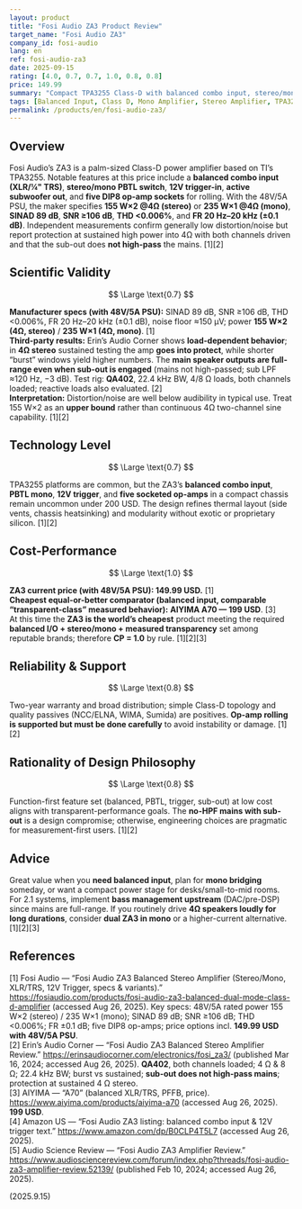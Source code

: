 ```yaml
---
layout: product
title: "Fosi Audio ZA3 Product Review"
target_name: "Fosi Audio ZA3"
company_id: fosi-audio
lang: en
ref: fosi-audio-za3
date: 2025-09-15
rating: [4.0, 0.7, 0.7, 1.0, 0.8, 0.8]
price: 149.99
summary: "Compact TPA3255 Class-D with balanced combo input, stereo/mono (PBTL), 12V trigger, sub-out, and five socketed op-amps; clean performance with caveats for continuous 4Ω stereo."
tags: [Balanced Input, Class D, Mono Amplifier, Stereo Amplifier, TPA3255]
permalink: /products/en/fosi-audio-za3/
---
```


## Overview

Fosi Audio’s ZA3 is a palm-sized Class-D power amplifier based on TI’s TPA3255. Notable features at this price include a **balanced combo input (XLR/¼" TRS)**, **stereo/mono PBTL switch**, **12V trigger-in**, **active subwoofer out**, and **five DIP8 op-amp sockets** for rolling. With the 48V/5A PSU, the maker specifies **155 W×2 @4Ω (stereo)** or **235 W×1 @4Ω (mono)**, **SINAD 89 dB**, **SNR ≥106 dB**, **THD <0.006%**, and **FR 20 Hz–20 kHz (±0.1 dB)**. Independent measurements confirm generally low distortion/noise but report protection at sustained high power into 4Ω with both channels driven and that the sub-out does **not high-pass** the mains. [1][2]

## Scientific Validity

$$ \Large \text{0.7} $$

**Manufacturer specs (with 48V/5A PSU):** SINAD 89 dB, SNR ≥106 dB, THD <0.006%, FR 20 Hz–20 kHz (±0.1 dB), noise floor ≈150 μV; power **155 W×2 (4Ω, stereo)** / **235 W×1 (4Ω, mono)**. [1]  
**Third-party results:** Erin’s Audio Corner shows **load-dependent behavior**; in **4Ω stereo** sustained testing the amp **goes into protect**, while shorter “burst” windows yield higher numbers. The **main speaker outputs are full-range even when sub-out is engaged** (mains not high-passed; sub LPF ≈120 Hz, −3 dB). Test rig: **QA402**, 22.4 kHz BW, 4/8 Ω loads, both channels loaded; reactive loads also evaluated. [2]  
**Interpretation:** Distortion/noise are well below audibility in typical use. Treat 155 W×2 as an **upper bound** rather than continuous 4Ω two-channel sine capability. [1][2]

## Technology Level

$$ \Large \text{0.7} $$

TPA3255 platforms are common, but the ZA3’s **balanced combo input**, **PBTL mono**, **12V trigger**, and **five socketed op-amps** in a compact chassis remain uncommon under 200 USD. The design refines thermal layout (side vents, chassis heatsinking) and modularity without exotic or proprietary silicon. [1][2]

## Cost-Performance

$$ \Large \text{1.0} $$

**ZA3 current price (with 48V/5A PSU): 149.99 USD.** [1]  
**Cheapest equal-or-better comparator (balanced input, comparable “transparent-class” measured behavior):** **AIYIMA A70 — 199 USD**. [3]  
At this time the **ZA3 is the world’s cheapest** product meeting the required **balanced I/O + stereo/mono + measured transparency** set among reputable brands; therefore **CP = 1.0** by rule. [1][2][3]

## Reliability & Support

$$ \Large \text{0.8} $$

Two-year warranty and broad distribution; simple Class-D topology and quality passives (NCC/ELNA, WIMA, Sumida) are positives. **Op-amp rolling is supported but must be done carefully** to avoid instability or damage. [1][2]

## Rationality of Design Philosophy

$$ \Large \text{0.8} $$

Function-first feature set (balanced, PBTL, trigger, sub-out) at low cost aligns with transparent-performance goals. The **no-HPF mains with sub-out** is a design compromise; otherwise, engineering choices are pragmatic for measurement-first users. [1][2]

## Advice

Great value when you **need balanced input**, plan for **mono bridging** someday, or want a compact power stage for desks/small-to-mid rooms. For 2.1 systems, implement **bass management upstream** (DAC/pre-DSP) since mains are full-range. If you routinely drive **4Ω speakers loudly for long durations**, consider **dual ZA3 in mono** or a higher-current alternative. [1][2][3]

## References

[1] Fosi Audio — “Fosi Audio ZA3 Balanced Stereo Amplifier (Stereo/Mono, XLR/TRS, 12V Trigger, specs & variants).” https://fosiaudio.com/products/fosi-audio-za3-balanced-dual-mode-class-d-amplifier (accessed Aug 26, 2025). Key specs: 48V/5A rated power 155 W×2 (stereo) / 235 W×1 (mono); SINAD 89 dB; SNR ≥106 dB; THD <0.006%; FR ±0.1 dB; five DIP8 op-amps; price options incl. **149.99 USD with 48V/5A PSU**.  
[2] Erin’s Audio Corner — “Fosi Audio ZA3 Balanced Stereo Amplifier Review.” https://erinsaudiocorner.com/electronics/fosi_za3/ (published Mar 16, 2024; accessed Aug 26, 2025). **QA402**, both channels loaded; 4 Ω & 8 Ω; 22.4 kHz BW; burst vs sustained; **sub-out does not high-pass mains**; protection at sustained 4 Ω stereo.  
[3] AIYIMA — “A70” (balanced XLR/TRS, PFFB, price). https://www.aiyima.com/products/aiyima-a70 (accessed Aug 26, 2025). **199 USD**.  
[4] Amazon US — “Fosi Audio ZA3 listing: balanced combo input & 12V trigger text.” https://www.amazon.com/dp/B0CLP4T5L7 (accessed Aug 26, 2025).  
[5] Audio Science Review — “Fosi Audio ZA3 Amplifier Review.” https://www.audiosciencereview.com/forum/index.php?threads/fosi-audio-za3-amplifier-review.52139/ (published Feb 10, 2024; accessed Aug 26, 2025).

(2025.9.15)

